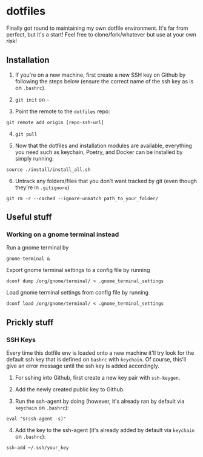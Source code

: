 # dotfiles

Finally got round to maintaining my own dotfile environment. It's far from perfect, but it's a start! Feel free to clone/fork/whatever but use at your own risk!

## Installation

1. If you're on a new machine, first create a new SSH key on Github by following the steps below (ensure the correct name of the ssh key as is on `.bashrc`).

2. `git init` on `~`

3. Point the remote to the `dotfiles` repo:
```
git remote add origin [repo-ssh-url]
```

4. `git pull`

5. Now that the dotfiles and installation modules are available, everything you need such as keychain, Poetry, and Docker can be installed by simply running:
```
source ./install/install_all.sh
```

6. Untrack any folders/files that you don't want tracked by git (even though they're in `.gitignore`)
```
git rm -r --cached --ignore-unmatch path_to_your_folder/
```

## Useful stuff

### Working on a gnome terminal instead

Run a gnome terminal by

```
gnome-terminal &
```

Export gnome terminal settings to a config file by running

```
dconf dump /org/gnome/terminal/ > .gnome_terminal_settings
```

Load gnome terminal settings from config file by running

```
dconf load /org/gnome/terminal/ < .gnome_terminal_settings
```

## Prickly stuff

### SSH Keys

Every time this dotfile env is loaded onto a new machine it'll try look for the default
ssh key that is defined on `bashrc` with `keychain`. Of course, this'll give an error message until the ssh key is added accordingly. 

1. For sshing into Github, first create a new key pair with `ssh-keygen`.

2. Add the newly created public key to Github.

3. Run the ssh-agent by doing (however, it's already ran by default via `keychain` on `.bashrc`):
```
eval "$(ssh-agent -s)"
```

4. Add the key to the ssh-agent (it's already added by default via `keychain` on `.bashrc`):
```
ssh-add ~/.ssh/your_key
```

